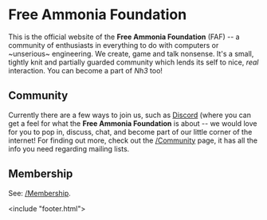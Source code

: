 <link href="style/style.css" rel="stylesheet"/>
<include "header.html">

# Free Ammonia Foundation

This is the official website of the **Free Ammonia Foundation** (FAF) --
a community of enthusiasts in everything to do with computers or
~unserious~ engineering. We create, game and talk nonsense. It's a
small, tightly knit and partially guarded community which lends its self
to nice, _real_ interaction. You can become a part of _Nh3_ too!

## Community
Currently there are a few ways to join us, such as
[Discord](https://discord.gg/f5FVgr7gxX) (where you can get a feel for
what the **Free Ammonia Foundation** is about -- we would love for you to
pop in, discuss, chat, and become part of our little corner of the internet!
For finding out more, check out the [/Community](/community) page, it has
all the info you need regarding mailing lists.

## Membership
See: [/Membership](/membership).

<include "footer.html">
